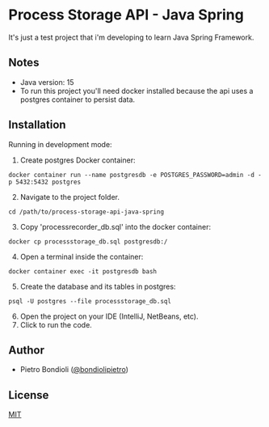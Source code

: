 # Process Storage API - Java Spring
It's just a test project that i'm developing to learn Java Spring Framework.

## Notes
- Java version: 15
- To run this project you'll need docker installed because the api uses a postgres container to 
persist data.

## Installation
Running in development mode:
1. Create postgres Docker container:
```
docker container run --name postgresdb -e POSTGRES_PASSWORD=admin -d -p 5432:5432 postgres
```
2. Navigate to the project folder.
```
cd /path/to/process-storage-api-java-spring
```
3. Copy 'processrecorder_db.sql' into the docker container:
```
docker cp processstorage_db.sql postgresdb:/
```
4. Open a terminal inside the container:
```
docker container exec -it postgresdb bash
```
5. Create the database and its tables in postgres:
```
psql -U postgres --file processstorage_db.sql
```
6. Open the project on your IDE (IntelliJ, NetBeans, etc).
7. Click to run the code.

## Author
- Pietro Bondioli ([@bondiolipietro](https://github.com/bondiolipietro))

## License
[MIT](https://opensource.org/licenses/MIT)
